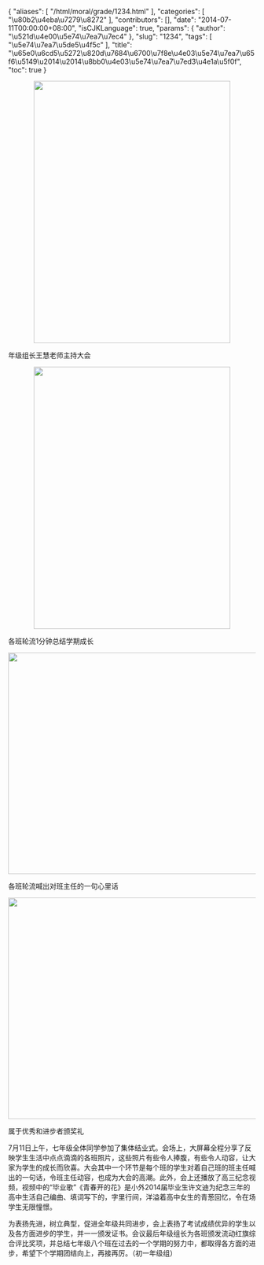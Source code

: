 {
    "aliases": [
        "/html/moral/grade/1234.html"
    ],
    "categories": [
        "\u80b2\u4eba\u7279\u8272"
    ],
    "contributors": [],
    "date": "2014-07-11T00:00:00+08:00",
    "isCJKLanguage": true,
    "params": {
        "author": "\u521d\u4e00\u5e74\u7ea7\u7ec4"
    },
    "slug": "1234",
    "tags": [
        "\u5e74\u7ea7\u5de5\u4f5c"
    ],
    "title": "\u65e0\u6cd5\u5272\u820d\u7684\u6700\u7f8e\u4e03\u5e74\u7ea7\u65f6\u5149\u2014\u2014\u8bb0\u4e03\u5e74\u7ea7\u7ed3\u4e1a\u5f0f",
    "toc": true
}


<img
    src="https://cdn.tfls.online/mirror/full/5b94065bfb3985265f0a9e9916c81fd4b97a513c.jpg"
    style="display:block;margin-left:auto;margin-right:auto;"
    decoding="async"
    fetchpriority="auto"
    loading="lazy"
    height="533"
    width="400"
/>




年级组长王慧老师主持大会





<img
    src="https://cdn.tfls.online/mirror/full/d325523ae14b0fa13262304d9c63bfbde67248c7.jpg"
    style="display:block;margin-left:auto;margin-right:auto;"
    decoding="async"
    fetchpriority="auto"
    loading="lazy"
    height="533"
    width="400"
/>




各班轮流1分钟总结学期成长





<img
    src="https://cdn.tfls.online/mirror/full/cef08c700c4c18c31a5701d91e81723249e2c090.jpg"
    style="display:block;margin-left:auto;margin-right:auto;"
    decoding="async"
    fetchpriority="auto"
    loading="lazy"
    height="450"
    width="600"
/>




各班轮流喊出对班主任的一句心里话





<img
    src="https://cdn.tfls.online/mirror/full/109018a4b38a157485217d54cbfa4d085080406d.jpg"
    style="display:block;margin-left:auto;margin-right:auto;"
    decoding="async"
    fetchpriority="auto"
    loading="lazy"
    height="450"
    width="600"
/>




属于优秀和进步者颁奖礼




  





7月11日上午，七年级全体同学参加了集体结业式。会场上，大屏幕全程分享了反映学生生活中点点滴滴的各班照片，这些照片有些令人捧腹，有些令人动容，让大家为学生的成长而欣喜。大会其中一个环节是每个班的学生对着自己班的班主任喊出的一句话，令班主任动容，也成为大会的高潮。此外，会上还播放了高三纪念视频，视频中的“毕业歌”《青春开的花》是小外2014届毕业生许文迪为纪念三年的高中生活自己编曲、填词写下的，字里行间，洋溢着高中女生的青葱回忆，令在场学生无限憧憬。




为表扬先进，树立典型，促进全年级共同进步，会上表扬了考试成绩优异的学生以及各方面进步的学生，并一一颁发证书。会议最后年级组长为各班颁发流动红旗综合评比奖项，并总结七年级八个班在过去的一个学期的努力中，都取得各方面的进步，希望下个学期团结向上，再接再厉。（初一年级组）




  




